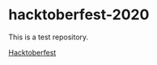 # hacktoberfest-2020

This is a test repository.

[Hacktoberfest](https://hacktoberfest.digitalocean.com/)

